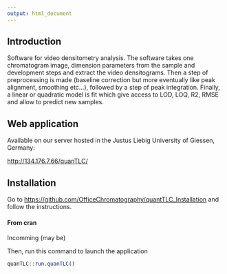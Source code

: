 ```yaml
---
output: html_document
---
```


## Introduction

Software for video densitometry analysis. The software takes one chromatogram image, dimension parameters from the sample and development steps and extract the video densitograms. 
Then a step of preprocessing is made (baseline correction but more eventually like peak alignment, smoothing etc...), followed by a step of peak integration. 
Finally, a linear or quadratic model is fit which give access to LOD, LOQ, R2, RMSE and allow to predict new samples. 

## Web application

Available on our server hosted in the Justus Liebig University of Giessen, Germany:

http://134.176.7.66/quanTLC/

## Installation

Go to 
https://github.com/OfficeChromatography/quantTLC_Installation
and follow the instructions.

#### From cran

Incomming (may be)

Then, run this command to launch the application
```r
quanTLC::run.quanTLC()
```
